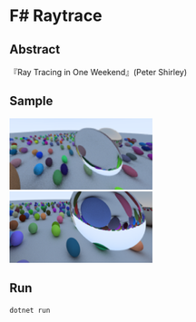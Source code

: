  # F# Raytrace

 ## Abstract
『Ray Tracing in One Weekend』(Peter Shirley)

 ## Sample
 <img src="https://github.com/shinkwhek/Raytrace/blob/master/demo/1.png" width=50% />

<img src="https://github.com/shinkwhek/Raytrace/blob/master/demo/2.png" width=50% />


## Run
```
dotnet run
```